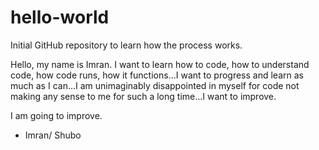 # hello-world
Initial GitHub repository to learn how the process works.

Hello, my name is Imran. I want to learn how to code, how to understand code, how code runs, how it functions...I want to progress and learn as much as I can...I am unimaginably disappointed in myself for code not making any sense to me for such a long time...I want to improve.

I am going to improve.
- Imran/ Shubo
